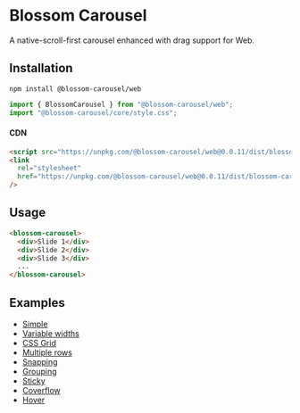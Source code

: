 # Blossom Carousel

A native-scroll-first carousel enhanced with drag support for Web.

## Installation

`npm install @blossom-carousel/web`

```javascript
import { BlossomCarousel } from "@blossom-carousel/web";
import "@blossom-carousel/core/style.css";
```

#### CDN

```html
<script src="https://unpkg.com/@blossom-carousel/web@0.0.11/dist/blossom-carousel-web.umd.cjs"></script>
<link
  rel="stylesheet"
  href="https://unpkg.com/@blossom-carousel/web@0.0.11/dist/blossom-carousel-web.umd.cjs"
/>
```

## Usage

```html
<blossom-carousel>
  <div>Slide 1</div>
  <div>Slide 2</div>
  <div>Slide 3</div>
  ...
</blossom-carousel>
```

## Examples

- [Simple](https://www.blossom-carousel.com/examples/simple)
- [Variable widths](https://www.blossom-carousel.com/examples/variable-widths)
- [CSS Grid](https://www.blossom-carousel.com/examples/css-grid)
- [Multiple rows](https://www.blossom-carousel.com/examples/multiple-rows)
- [Snapping](https://www.blossom-carousel.com/examples/snapping)
- [Grouping](https://www.blossom-carousel.com/examples/grouping)
- [Sticky](https://www.blossom-carousel.com/examples/sticky)
- [Coverflow](https://www.blossom-carousel.com/examples/coverflow)
- [Hover](https://www.blossom-carousel.com/examples/hover)
